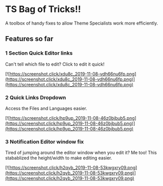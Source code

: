 # TS Bag of Tricks!!
A toolbox of handy fixes to allow Theme Specialists work more efficiently. 

## Features so far

### 1 Section Quick Editor links
Can't tell which file to edit? Click to edit it quick!

[![https://screenshot.click/xdu8c_2019-11-08-vdh66nu6fp.png](https://screenshot.click/xdu8c_2019-11-08-vdh66nu6fp.png)](https://screenshot.click/xdu8c_2019-11-08-vdh66nu6fp.png)

### 2 Quick Links Dropdown
Access the Files and Languages easier.

[![https://screenshot.click/hp9up_2019-11-08-46z0bjbub5.png](https://screenshot.click/hp9up_2019-11-08-46z0bjbub5.png)](https://screenshot.click/hp9up_2019-11-08-46z0bjbub5.png)

### 3 Notification Editor window fix
Tired of jumping around the editor window when you edit it? Me too! This stabablized the height/width to make editing easier.

[![https://screenshot.click/h2qyb_2019-11-08-53kwgxry09.png](https://screenshot.click/h2qyb_2019-11-08-53kwgxry09.png)](https://screenshot.click/h2qyb_2019-11-08-53kwgxry09.png)
